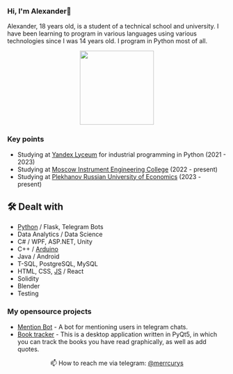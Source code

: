 ### Hi, I'm Alexander👋
Alexander, 18 years old, is a student of a technical school and university. I have been learning to program in various languages using various technologies since I was 14 years old. I program in Python most of all.

<p align='center'>
   <a href="https://github.com/merrcurys/github-readme-stats"><img height=170
                                                                  src="https://github-readme-stats.vercel.app/api/top-langs/?username=merrcurys&layout=compact&theme=dark"/></a>
</p>

### Key points
*   Studying at [Yandex Lyceum](https://lyceum.yandex.ru/python) for industrial programming in Python (2021 - 2023)
*   Studying at [Moscow Instrument Engineering College](https://mpt.ru) (2022 - present)
*   Studying at [Plekhanov Russian University of Economics](https://рэу.рф) (2023 - present)

## 🛠 Dealt with
*   [Python](https://merrcurys.ru/img/diplomas/diplom_python.jpg) / Flask, Telegram Bots
*   Data Analytics / Data Science
*   C# / WPF, ASP.NET, Unity 
*   C++ / [Arduino](https://wokwi.com/makers/merrcurys)
*   Java / Android
*   T-SQL, PostgreSQL, MySQL
*   HTML, CSS, [JS](https://merrcurys.ru/img/diplomas/diplom_js.png) / React
*   Solidity
*   Blender
*   Testing

### My opensource projects

*   [Mention Bot](https://github.com/Merrcurys/Mention-bot) - A bot for mentioning users in telegram chats.
*   [Book tracker](https://github.com/Merrcurys/Visual-list-of-books-app) - This is a desktop application written in PyQt5, in which you can track the books you have read graphically, as well as add quotes.

<p align='center'>
   📫 How to reach me via telegram: <a href='https://t.me/merrcurys'>@merrcurys</a>
</p>
